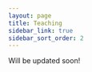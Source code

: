 ```yaml
---
layout: page
title: Teaching
sidebar_link: true
sidebar_sort_order: 2
---
```


<p> Will be updated soon! </p>

